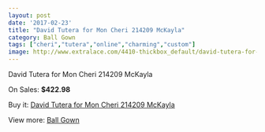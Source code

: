 ```yaml
---
layout: post
date: '2017-02-23'
title: "David Tutera for Mon Cheri 214209 McKayla"
category: Ball Gown
tags: ["cheri","tutera","online","charming","custom"]
image: http://www.extralace.com/4410-thickbox_default/david-tutera-for-mon-cheri-214209-mckayla.jpg
---
```

David Tutera for Mon Cheri 214209 McKayla

On Sales: **$422.98**
<a href="https://www.extralace.com/ball-gown/2086-david-tutera-for-mon-cheri-214209-mckayla.html"><amp-img layout="responsive" width="600" height="600" src="//www.extralace.com/4410-thickbox_default/david-tutera-for-mon-cheri-214209-mckayla.jpg" alt="David Tutera for Mon Cheri 214209 McKayla 0" /></a>
<a href="https://www.extralace.com/ball-gown/2086-david-tutera-for-mon-cheri-214209-mckayla.html"><amp-img layout="responsive" width="600" height="600" src="//www.extralace.com/4411-thickbox_default/david-tutera-for-mon-cheri-214209-mckayla.jpg" alt="David Tutera for Mon Cheri 214209 McKayla 1" /></a>

Buy it: [David Tutera for Mon Cheri 214209 McKayla](https://www.extralace.com/ball-gown/2086-david-tutera-for-mon-cheri-214209-mckayla.html "David Tutera for Mon Cheri 214209 McKayla")

View more: [Ball Gown](https://www.extralace.com/3-ball-gown "Ball Gown")